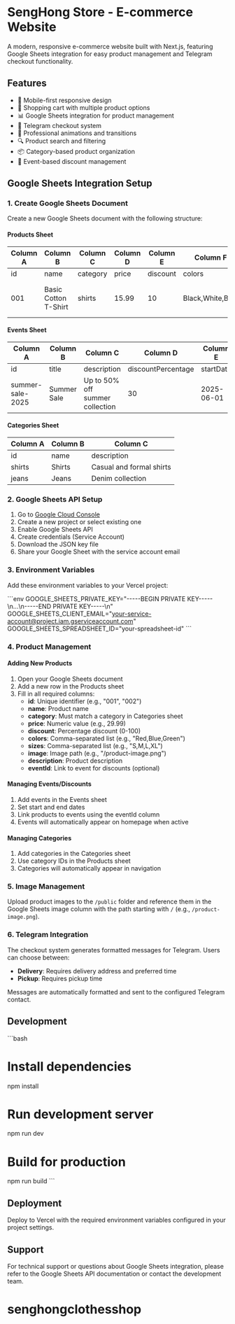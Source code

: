 # SengHong Store - E-commerce Website

A modern, responsive e-commerce website built with Next.js, featuring Google Sheets integration for easy product management and Telegram checkout functionality.

## Features

- 📱 Mobile-first responsive design
- 🛒 Shopping cart with multiple product options
- 📊 Google Sheets integration for product management
- 💬 Telegram checkout system
- 🎨 Professional animations and transitions
- 🔍 Product search and filtering
- 📦 Category-based product organization
- 🎯 Event-based discount management

## Google Sheets Integration Setup

### 1. Create Google Sheets Document

Create a new Google Sheets document with the following structure:

#### Products Sheet
| Column A | Column B | Column C | Column D | Column E | Column F | Column G | Column H | Column I | Column J |
|----------|----------|----------|----------|----------|----------|----------|----------|----------|----------|
| id | name | category | price | discount | colors | sizes | image | description | eventId |
| 001 | Basic Cotton T-Shirt | shirts | 15.99 | 10 | Black,White,Blue | S,M,L,XL | /basic-cotton-t-shirt.png | Comfortable cotton t-shirt | summer-sale-2025 |

#### Events Sheet
| Column A | Column B | Column C | Column D | Column E | Column F |
|----------|----------|----------|----------|----------|----------|
| id | title | description | discountPercentage | startDate | endDate |
| summer-sale-2025 | Summer Sale | Up to 50% off summer collection | 30 | 2025-06-01 | 2025-08-31 |

#### Categories Sheet
| Column A | Column B | Column C |
|----------|----------|----------|
| id | name | description |
| shirts | Shirts | Casual and formal shirts |
| jeans | Jeans | Denim collection |

### 2. Google Sheets API Setup

1. Go to [Google Cloud Console](https://console.cloud.google.com/)
2. Create a new project or select existing one
3. Enable Google Sheets API
4. Create credentials (Service Account)
5. Download the JSON key file
6. Share your Google Sheet with the service account email

### 3. Environment Variables

Add these environment variables to your Vercel project:

\`\`\`env
GOOGLE_SHEETS_PRIVATE_KEY="-----BEGIN PRIVATE KEY-----\n...\n-----END PRIVATE KEY-----\n"
GOOGLE_SHEETS_CLIENT_EMAIL="your-service-account@project.iam.gserviceaccount.com"
GOOGLE_SHEETS_SPREADSHEET_ID="your-spreadsheet-id"
\`\`\`

### 4. Product Management

#### Adding New Products
1. Open your Google Sheets document
2. Add a new row in the Products sheet
3. Fill in all required columns:
   - **id**: Unique identifier (e.g., "001", "002")
   - **name**: Product name
   - **category**: Must match a category in Categories sheet
   - **price**: Numeric value (e.g., 29.99)
   - **discount**: Percentage discount (0-100)
   - **colors**: Comma-separated list (e.g., "Red,Blue,Green")
   - **sizes**: Comma-separated list (e.g., "S,M,L,XL")
   - **image**: Image path (e.g., "/product-image.png")
   - **description**: Product description
   - **eventId**: Link to event for discounts (optional)

#### Managing Events/Discounts
1. Add events in the Events sheet
2. Set start and end dates
3. Link products to events using the eventId column
4. Events will automatically appear on homepage when active

#### Managing Categories
1. Add categories in the Categories sheet
2. Use category IDs in the Products sheet
3. Categories will automatically appear in navigation

### 5. Image Management

Upload product images to the `/public` folder and reference them in the Google Sheets image column with the path starting with `/` (e.g., `/product-image.png`).

### 6. Telegram Integration

The checkout system generates formatted messages for Telegram. Users can choose between:
- **Delivery**: Requires delivery address and preferred time
- **Pickup**: Requires pickup time

Messages are automatically formatted and sent to the configured Telegram contact.

## Development

\`\`\`bash
# Install dependencies
npm install

# Run development server
npm run dev

# Build for production
npm run build
\`\`\`

## Deployment

Deploy to Vercel with the required environment variables configured in your project settings.

## Support

For technical support or questions about Google Sheets integration, please refer to the Google Sheets API documentation or contact the development team.
# senghongclothesshop
